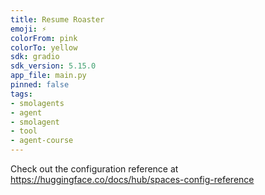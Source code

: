 ```yaml
---
title: Resume Roaster
emoji: ⚡
colorFrom: pink
colorTo: yellow
sdk: gradio
sdk_version: 5.15.0
app_file: main.py
pinned: false
tags:
- smolagents
- agent
- smolagent
- tool
- agent-course
---
```


Check out the configuration reference at https://huggingface.co/docs/hub/spaces-config-reference
